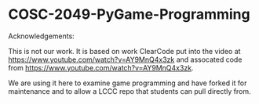 # COSC-2049-PyGame-Programming

Acknowledgements:

This is not our work.  It is based on work ClearCode put into the video at https://www.youtube.com/watch?v=AY9MnQ4x3zk and assocated code from https://www.youtube.com/watch?v=AY9MnQ4x3zk.

We are using it here to examine game programming and have forked it for maintenance and to allow a LCCC repo that students can pull directly from.
